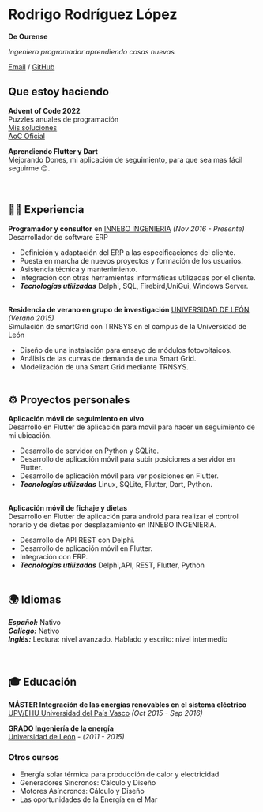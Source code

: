 # Rodrigo Rodríguez López

**De Ourense**

_Ingeniero programador aprendiendo cosas nuevas_

[Email](mailto:rrlpro@tutanota.com) / [GitHub](https://github.com/balboar/) 

## Que estoy haciendo

**Advent of Code 2022**<br>
Puzzles anuales de programación <br>
[Mis soluciones](https://github.com/balboar/aoc2021)<br>
[AoC Oficial](https://adventofcode.com/)<br>

**Aprendiendo Flutter y Dart**<br>
Mejorando Dones, mi aplicación de seguimiento, para que sea mas fácil seguirme 😊.<br>
<br><br>

## 👨‍💻 Experiencia

**Programador y consultor** en [INNEBO INGENIERIA](https://innebo.es/) _(Nov 2016 - Presente)_ <br>
Desarrollador de software ERP<br>
- Definición y adaptación del ERP a las especificaciones del cliente.
- Puesta en marcha de nuevos proyectos y formación de los usuarios.
- Asistencia técnica y mantenimiento.
- Integración con otras herramientas informáticas utilizadas por el cliente.
- **_Tecnologías utilizadas_** Delphi, SQL, Firebird,UniGui, Windows Server.
<br><br>

**Residencia de verano en grupo de investigación** [UNIVERSIDAD DE LEÓN](https://www.unileon.es/) _(Verano 2015)_<br>
Simulación de smartGrid con TRNSYS en el campus de la Universidad de León<br>
- Diseño de una instalación para ensayo de módulos fotovoltaicos.
- Análisis de las curvas de demanda de una Smart Grid.
- Modelización de una Smart Grid mediante TRNSYS.
<br><br>

## ⚙️ Proyectos personales

**Aplicación móvil de seguimiento en vivo**<br>
Desarrollo en Flutter de aplicación para movil para hacer un seguimiento de mi ubicación. <br>
  - Desarrollo de servidor en Python y SQLite.
  - Desarrollo de aplicación móvil para subir posiciones a servidor en Flutter.
  - Desarrollo de aplicación móvil para ver posiciones en Flutter.
  - **_Tecnologías utilizadas_** Linux, SQLite, Flutter, Dart, Python.
<br><br>

**Aplicación móvil de fichaje y dietas**<br>
Desarrollo en Flutter de aplicación para android para realizar el control horario y de dietas por desplazamiento en INNEBO INGENIERIA. <br>
  - Desarrollo de API REST con Delphi.
  - Desarrollo de aplicación móvil en Flutter.
  - Integración con ERP.
  - **_Tecnologías utilizadas_** Delphi,API, REST, Flutter, Python
<br><br>

## 🌍 Idiomas

**_Español:_** Nativo<br>
**_Gallego:_** Nativo<br>
**_Inglés:_** Lectura: nivel avanzado. Hablado y escrito: nivel intermedio<br>
<br><br>

## 🎓 Educación

**MÁSTER Integración de las energías renovables en el sistema eléctrico**<br>
[UPV/EHU Universidad del País Vasco](https://www.ehu.eus/es/web/master/master-integracion-energias-renovables-sistema-electrico)  _(Oct 2015 - Sep 2016)_

**GRADO Ingeniería de la energía**<br>
[Universidad de León](https://www.unileon.es/estudiantes/oferta-academica/grados/grado-en-ingenieria-de-la-energia) -  _(2011 - 2015)_

### Otros cursos

- Energía solar térmica para producción de calor y electricidad
- Generadores Síncronos: Cálculo y Diseño
- Motores Asíncronos: Cálculo y Diseño
- Las oportunidades de la Energía en el Mar
